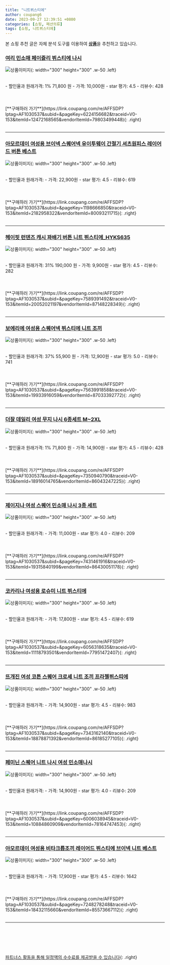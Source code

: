 ```yaml
---
title: "니트뷔스티에"
author: coupang6
date: 2023-09-27 12:39:51 +0800
categories: [쇼핑, 패션의류]
tags: [쇼핑, 니트뷔스티에]
---
```


본 쇼핑 추천 글은 자체 분석 도구를 이용하여 [**상품**](https://link.coupang.com/a/bao1ui)을 추천하고 있습니다.

### [여리 민소매 페이즐리 뷔스티에 나시](https://link.coupang.com/re/AFFSDP?lptag=AF1030537&subid=&pageKey=6224156682&traceid=V0-153&itemId=12472168565&vendorItemId=79803499448)

![상품이미지](https://thumbnail10.coupangcdn.com/thumbnails/remote/230x230ex/image/vendor_inventory/d3e8/2bd348f16c49401ffc84d54328733c2e935e7ee79561d0ae192e30837319.JPG){: width="300" height="300" .w-50 .left}


<br>
- 할인율과 원래가격: 1%  71,800   원
- 가격: 10,000원
- star 평가: 4.5
- 리뷰수: 428
<br>
<br>
<br>
<br>
[**구매하러 가기**](https://link.coupang.com/re/AFFSDP?lptag=AF1030537&subid=&pageKey=6224156682&traceid=V0-153&itemId=12472168565&vendorItemId=79803499448){: .right}
<br>
<br>

---

### [아모르데이 여성용 브이넥 스퀘어넥 유이투웨이 간절기 셔츠원피스 레이어드 버튼 베스트](https://link.coupang.com/re/AFFSDP?lptag=AF1030537&subid=&pageKey=1198666850&traceid=V0-153&itemId=2182958322&vendorItemId=80093211715)

![상품이미지](https://thumbnail6.coupangcdn.com/thumbnails/remote/230x230ex/image/vendor_inventory/b93e/f4fe6333a3db1c621389d75574d123ea1af1bb14aea4b42b03ad273d1535.jpg){: width="300" height="300" .w-50 .left}


<br>
- 할인율과 원래가격: 
- 가격: 22,900원
- star 평가: 4.5
- 리뷰수: 619
<br>
<br>
<br>
<br>
[**구매하러 가기**](https://link.coupang.com/re/AFFSDP?lptag=AF1030537&subid=&pageKey=1198666850&traceid=V0-153&itemId=2182958322&vendorItemId=80093211715){: .right}
<br>
<br>

---

### [헤이핏 런덴즈 캐시 꽈배기 버튼 니트 뷔스티에_HYKS635](https://link.coupang.com/re/AFFSDP?lptag=AF1030537&subid=&pageKey=7589391492&traceid=V0-153&itemId=20052021197&vendorItemId=87148228349)

![상품이미지](https://thumbnail7.coupangcdn.com/thumbnails/remote/230x230ex/image/vendor_inventory/1522/04c8a213d585b7503da28b1244a2bc207ff4e3e70b0c091bb6dd19620c87.jpg){: width="300" height="300" .w-50 .left}


<br>
- 할인율과 원래가격: 31%  190,000   원
- 가격: 9,900원
- star 평가: 4.5
- 리뷰수: 282
<br>
<br>
<br>
<br>
[**구매하러 가기**](https://link.coupang.com/re/AFFSDP?lptag=AF1030537&subid=&pageKey=7589391492&traceid=V0-153&itemId=20052021197&vendorItemId=87148228349){: .right}
<br>
<br>

---

### [보에리에 여성용 스퀘어넥 뷔스티에 니트 조끼](https://link.coupang.com/re/AFFSDP?lptag=AF1030537&subid=&pageKey=7563991858&traceid=V0-153&itemId=19933916059&vendorItemId=87033392772)

![상품이미지](https://thumbnail6.coupangcdn.com/thumbnails/remote/230x230ex/image/rs_quotation_api/bixexbtd/18a3be6a7c0043989f4b11727bd0881e.jpg){: width="300" height="300" .w-50 .left}


<br>
- 할인율과 원래가격: 37%  55,900   원
- 가격: 12,900원
- star 평가: 5.0
- 리뷰수: 741
<br>
<br>
<br>
<br>
[**구매하러 가기**](https://link.coupang.com/re/AFFSDP?lptag=AF1030537&subid=&pageKey=7563991858&traceid=V0-153&itemId=19933916059&vendorItemId=87033392772){: .right}
<br>
<br>

---

### [더잘 데일리 여성 무지 나시 6종세트 M~2XL](https://link.coupang.com/re/AFFSDP?lptag=AF1030537&subid=&pageKey=7350940790&traceid=V0-153&itemId=18916014765&vendorItemId=86043247225)

![상품이미지](https://thumbnail9.coupangcdn.com/thumbnails/remote/230x230ex/image/vendor_inventory/1fc0/1a542b219344513ceb920e76d3e784214f7805c92a01a8fc21910a1329a2.jpg){: width="300" height="300" .w-50 .left}


<br>
- 할인율과 원래가격: 1%  71,800   원
- 가격: 14,900원
- star 평가: 4.5
- 리뷰수: 428
<br>
<br>
<br>
<br>
[**구매하러 가기**](https://link.coupang.com/re/AFFSDP?lptag=AF1030537&subid=&pageKey=7350940790&traceid=V0-153&itemId=18916014765&vendorItemId=86043247225){: .right}
<br>
<br>

---

### [제이지나 여성 스퀘어 민소매 나시 3종 세트](https://link.coupang.com/re/AFFSDP?lptag=AF1030537&subid=&pageKey=7431461916&traceid=V0-153&itemId=19315840199&vendorItemId=86430051178)

![상품이미지](https://thumbnail8.coupangcdn.com/thumbnails/remote/230x230ex/image/vendor_inventory/6447/6f4e3ef71091bbb5acfc66872e7e1a5cbcfcd458a50c293f7f4ab45df011.jpg){: width="300" height="300" .w-50 .left}


<br>
- 할인율과 원래가격: 
- 가격: 11,000원
- star 평가: 4.0
- 리뷰수: 209
<br>
<br>
<br>
<br>
[**구매하러 가기**](https://link.coupang.com/re/AFFSDP?lptag=AF1030537&subid=&pageKey=7431461916&traceid=V0-153&itemId=19315840199&vendorItemId=86430051178){: .right}
<br>
<br>

---

### [코카리나 여성용 로슈미 니트 뷔스티에](https://link.coupang.com/re/AFFSDP?lptag=AF1030537&subid=&pageKey=6056318635&traceid=V0-153&itemId=11118793501&vendorItemId=77951472407)

![상품이미지](https://thumbnail10.coupangcdn.com/thumbnails/remote/230x230ex/image/vendor_inventory/58ca/d690765a5ab5923b350775d9826cdb0257afdef9bb5bade4680852aca0b0.jpg){: width="300" height="300" .w-50 .left}


<br>
- 할인율과 원래가격: 
- 가격: 17,800원
- star 평가: 4.5
- 리뷰수: 619
<br>
<br>
<br>
<br>
[**구매하러 가기**](https://link.coupang.com/re/AFFSDP?lptag=AF1030537&subid=&pageKey=6056318635&traceid=V0-153&itemId=11118793501&vendorItemId=77951472407){: .right}
<br>
<br>

---

### [뜨개진 여성 코튼 스퀘어 크로셰 니트 조끼 프라젤뷔스띠에](https://link.coupang.com/re/AFFSDP?lptag=AF1030537&subid=&pageKey=7343162140&traceid=V0-153&itemId=18878871392&vendorItemId=86185277105)

![상품이미지](https://thumbnail9.coupangcdn.com/thumbnails/remote/230x230ex/image/rs_quotation_api/xvtq9wps/59fdefa81c8043218a1b4660f64380c3.jpg){: width="300" height="300" .w-50 .left}


<br>
- 할인율과 원래가격: 
- 가격: 14,900원
- star 평가: 4.5
- 리뷰수: 983
<br>
<br>
<br>
<br>
[**구매하러 가기**](https://link.coupang.com/re/AFFSDP?lptag=AF1030537&subid=&pageKey=7343162140&traceid=V0-153&itemId=18878871392&vendorItemId=86185277105){: .right}
<br>
<br>

---

### [페미닌 스퀘어 니트 나시 여성 민소매나시](https://link.coupang.com/re/AFFSDP?lptag=AF1030537&subid=&pageKey=6006038945&traceid=V0-153&itemId=10884860909&vendorItemId=78164747453)

![상품이미지](https://thumbnail7.coupangcdn.com/thumbnails/remote/230x230ex/image/vendor_inventory/fdb5/873ddb4e3834b6ca025e5ea896ce29a2f7cf1bc62a69ed7ab2fa0492e919.jpg){: width="300" height="300" .w-50 .left}


<br>
- 할인율과 원래가격: 
- 가격: 14,900원
- star 평가: 4.0
- 리뷰수: 209
<br>
<br>
<br>
<br>
[**구매하러 가기**](https://link.coupang.com/re/AFFSDP?lptag=AF1030537&subid=&pageKey=6006038945&traceid=V0-153&itemId=10884860909&vendorItemId=78164747453){: .right}
<br>
<br>

---

### [아모르데이 여성용 비타크롭조끼 레이어드 뷔스티에 브이넥 니트 베스트](https://link.coupang.com/re/AFFSDP?lptag=AF1030537&subid=&pageKey=7248278248&traceid=V0-153&itemId=18432115660&vendorItemId=85573667112)

![상품이미지](https://thumbnail10.coupangcdn.com/thumbnails/remote/230x230ex/image/vendor_inventory/6d5f/fc7581476de873f6d632613d5cab8b15ac5ab211a416d8b63d5bff31b2ee.jpg){: width="300" height="300" .w-50 .left}


<br>
- 할인율과 원래가격: 
- 가격: 17,900원
- star 평가: 4.5
- 리뷰수: 1642
<br>
<br>
<br>
<br>
[**구매하러 가기**](https://link.coupang.com/re/AFFSDP?lptag=AF1030537&subid=&pageKey=7248278248&traceid=V0-153&itemId=18432115660&vendorItemId=85573667112){: .right}
<br>
<br>

---
<br><br><br><br><br> [파트너스 활동을 통해 일정액의 수수료를 제공받을 수 있습니다](https://link.coupang.com/a/bao1ui){: .right}